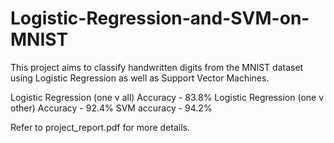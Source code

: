 # Logistic-Regression-and-SVM-on-MNIST
This project aims to classify handwritten digits from the MNIST dataset using Logistic Regression as well as Support Vector Machines.

Logistic Regression (one v all) Accuracy - 83.8%
Logistic Regression (one v other) Accuracy - 92.4%
SVM accuracy - 94.2%

Refer to project_report.pdf for more details.
